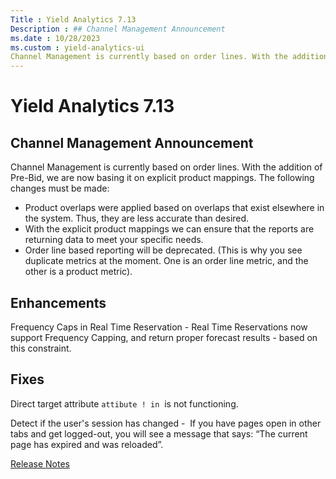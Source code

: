 ```yaml
---
Title : Yield Analytics 7.13
Description : ## Channel Management Announcement
ms.date : 10/28/2023
ms.custom : yield-analytics-ui
Channel Management is currently based on order lines. With the addition
---
```



# Yield Analytics 7.13





## Channel Management Announcement

Channel Management is currently based on order lines. With the addition
of Pre-Bid, we are now basing it on explicit product mappings. The
following changes must be made:

- Product overlaps were applied based on overlaps that exist elsewhere
  in the system. Thus, they are less accurate than desired.
- With the explicit product mappings we can ensure that the reports are
  returning data to meet your specific needs.
- Order line based reporting will be deprecated. (This is why you see
  duplicate metrics at the moment. One is an order line metric, and the
  other is a product metric).





## Enhancements

Frequency Caps in Real Time Reservation - Real Time Reservations now
support Frequency Capping, and return proper forecast results - based on
this constraint.





## Fixes

Direct target attribute `attibute ! in`  is not functioning.

Detect if the user's session has changed -  If you have pages open in
other tabs and get logged-out, you will see a message that says: “The
current page has expired and was reloaded”.




<a href="release-notes.md" class="link">Release Notes</a>






